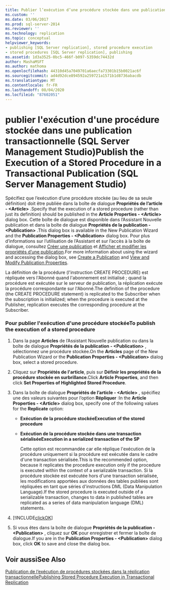 ```yaml
---
title: Publier l’exécution d’une procédure stockée dans une publication transactionnelle (SQL Server Management Studio) | Microsoft Docs
ms.custom: ''
ms.date: 03/06/2017
ms.prod: sql-server-2014
ms.reviewer: ''
ms.technology: replication
ms.topic: conceptual
helpviewer_keywords:
- publishing [SQL Server replication], stored procedure execution
- stored procedures [SQL Server replication], publishing
ms.assetid: 1d3a3525-0bc5-466f-b097-5359dc74432d
author: MashaMSFT
ms.author: mathoma
ms.openlocfilehash: 44310d45a7049701a6aecfa73301b15b0021ac6f
ms.sourcegitcommit: ad4d92dce894592a259721a1571b1d8736abacdb
ms.translationtype: MT
ms.contentlocale: fr-FR
ms.lasthandoff: 08/04/2020
ms.locfileid: "87602051"
---
```

# <a name="publish-the-execution-of-a-stored-procedure-in-a-transactional-publication-sql-server-management-studio"></a><span data-ttu-id="fb98d-102">publier l'exécution d'une procédure stockée dans une publication transactionnelle (SQL Server Management Studio)</span><span class="sxs-lookup"><span data-stu-id="fb98d-102">Publish the Execution of a Stored Procedure in a Transactional Publication (SQL Server Management Studio)</span></span>
  <span data-ttu-id="fb98d-103">Spécifiez que l’exécution d’une procédure stockée (au lieu de sa seule définition) doit être publiée dans la boîte de dialogue **Propriétés de l’article - \<Article>** .</span><span class="sxs-lookup"><span data-stu-id="fb98d-103">Specify that the execution of a stored procedure (rather than just its definition) should be published in the **Article Properties - \<Article>** dialog box.</span></span> <span data-ttu-id="fb98d-104">Cette boîte de dialogue est disponible dans l’Assistant Nouvelle publication et dans la boîte de dialogue **Propriétés de la publication - \<Publication>** .</span><span class="sxs-lookup"><span data-stu-id="fb98d-104">This dialog box is available in the New Publication Wizard and the **Publication Properties - \<Publication>** dialog box.</span></span> <span data-ttu-id="fb98d-105">Pour plus d’informations sur l’utilisation de l’Assistant et sur l’accès à la boîte de dialogue, consultez [Créer une publication](create-a-publication.md) et [Afficher et modifier les propriétés d’une publication](view-and-modify-publication-properties.md).</span><span class="sxs-lookup"><span data-stu-id="fb98d-105">For more information about using the wizard and accessing the dialog box, see [Create a Publication](create-a-publication.md) and [View and Modify Publication Properties](view-and-modify-publication-properties.md).</span></span>  
  
 <span data-ttu-id="fb98d-106">La définition de la procédure (l'instruction CREATE PROCEDURE) est répliquée vers l'Abonné quand l'abonnement est initialisé ; quand la procédure est exécutée sur le serveur de publication, la réplication exécute la procédure correspondante sur l'Abonné.</span><span class="sxs-lookup"><span data-stu-id="fb98d-106">The definition of the procedure (the CREATE PROCEDURE statement) is replicated to the Subscriber when the subscription is initialized; when the procedure is executed at the Publisher, replication executes the corresponding procedure at the Subscriber.</span></span>  
  
### <a name="to-publish-the-execution-of-a-stored-procedure"></a><span data-ttu-id="fb98d-107">Pour publier l'exécution d'une procédure stockée</span><span class="sxs-lookup"><span data-stu-id="fb98d-107">To publish the execution of a stored procedure</span></span>  
  
1.  <span data-ttu-id="fb98d-108">Dans la page **Articles** de l’Assistant Nouvelle publication ou dans la boîte de dialogue **Propriétés de la publication - \<Publication>** , sélectionnez une procédure stockée.</span><span class="sxs-lookup"><span data-stu-id="fb98d-108">On the **Articles** page of the New Publication Wizard or the **Publication Properties - \<Publication>** dialog box, select a stored procedure.</span></span>  
  
2.  <span data-ttu-id="fb98d-109">Cliquez sur **Propriétés de l'article**, puis sur **Définir les propriétés de la procédure stockée en surbrillance**.</span><span class="sxs-lookup"><span data-stu-id="fb98d-109">Click **Article Properties**, and then click **Set Properties of Highlighted Stored Procedure**.</span></span>  
  
3.  <span data-ttu-id="fb98d-110">Dans la boîte de dialogue **Propriétés de l’article - \<Article>** , spécifiez une des valeurs suivantes pour l’option **Répliquer** :</span><span class="sxs-lookup"><span data-stu-id="fb98d-110">In the **Article Properties - \<Article>** dialog box, specify one of the following values for the **Replicate** option:</span></span>  
  
    -   <span data-ttu-id="fb98d-111">**Exécution de la procédure stockée**</span><span class="sxs-lookup"><span data-stu-id="fb98d-111">**Execution of the stored procedure**</span></span>  
  
    -   <span data-ttu-id="fb98d-112">**Exécution de la procédure stockée dans une transaction sérialisée**</span><span class="sxs-lookup"><span data-stu-id="fb98d-112">**Execution in a serialized transaction of the SP**</span></span>  
  
         <span data-ttu-id="fb98d-113">Cette option est recommandée car elle réplique l'exécution de la procédure uniquement si la procédure est exécutée dans le cadre d'une transaction sérialisée.</span><span class="sxs-lookup"><span data-stu-id="fb98d-113">This is the recommended option, because it replicates the procedure execution only if the procedure is executed within the context of a serializable transaction.</span></span> <span data-ttu-id="fb98d-114">Si la procédure stockée est exécutée hors d'une transaction sérialisée, les modifications apportées aux données des tables publiées sont répliquées en tant que séries d'instructions DML (Data Manipulation Language).</span><span class="sxs-lookup"><span data-stu-id="fb98d-114">If the stored procedure is executed outside of a serializable transaction, changes to data in published tables are replicated as a series of data manipulation language (DML) statements.</span></span>  
  
4.  [!INCLUDE[clickOK](../../../includes/clickok-md.md)]  
  
5.  <span data-ttu-id="fb98d-115">Si vous êtes dans la boîte de dialogue **Propriétés de la publication - \<Publication>** , cliquez sur **OK** pour enregistrer et fermer la boîte de dialogue.</span><span class="sxs-lookup"><span data-stu-id="fb98d-115">If you are in the **Publication Properties - \<Publication>** dialog box, click **OK** to save and close the dialog box.</span></span>  
  
## <a name="see-also"></a><span data-ttu-id="fb98d-116">Voir aussi</span><span class="sxs-lookup"><span data-stu-id="fb98d-116">See Also</span></span>  
 [<span data-ttu-id="fb98d-117">Publication de l’exécution de procédures stockées dans la réplication transactionnelle</span><span class="sxs-lookup"><span data-stu-id="fb98d-117">Publishing Stored Procedure Execution in Transactional Replication</span></span>](../transactional/publishing-stored-procedure-execution-in-transactional-replication.md)  
  
  
